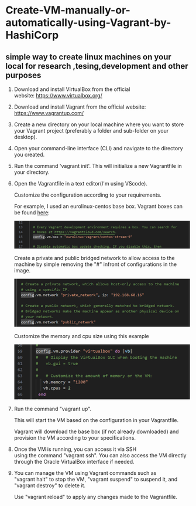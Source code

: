 # Create-VM-manually-or-automatically-using-Vagrant-by-HashiCorp #
## simple way to create linux machines on your local for research ,tesing,development and other purposes ##

1. Download and install VirtualBox from the official  
  website: https://www.virtualbox.org/

2. Download and install Vagrant from the official website:  
  https://www.vagrantup.com/
 

3. Create a new directory on your local machine where you 
  want to store your Vagrant project
    (preferably a folder and sub-folder on your desktop).

4. Open your command-line interface (CLI) and navigate to 
  the directory you created.

5. Run the command 'vagrant init'. 
    This will initialize a new Vagrantfile in your directory.

6. Open the Vagrantfile in a text editor(I'm using VScode).

    Customize the configuration according to your requirements. 
    
    For example, I used an eurolinux-centos base box. Vagrant boxes can be found [here](https://app.vagrantup.com/boxes/search):

    ![vagrant box](image.png)

    Create a private and public bridged network to allow access to the machine by simple removing the "#" infront of configurations in the image.

    ![network settings](image-1.png)

    Customize the memory and cpu size using this example 

    ![memoryandcpu](image-2.png)

7. Run the command "vagrant up". 

    This will start the VM based on the configuration in your Vagrantfile.

    Vagrant will download the base box (if not already downloaded) and provision the VM according to your specifications.

8. Once the VM is running, you can access it via SSH        
    using the command "vagrant ssh".
    You can also access the VM directly through the Oracle  VirtualBox interface if needed.


9. You can manage the VM using Vagrant commands such as     
    "vagrant halt" to stop the VM, 
    "vagrant suspend" to suspend it,
    and "vagrant destroy" to delete it.

    Use "vagrant reload" to apply any changes made to the Vagrantfile.